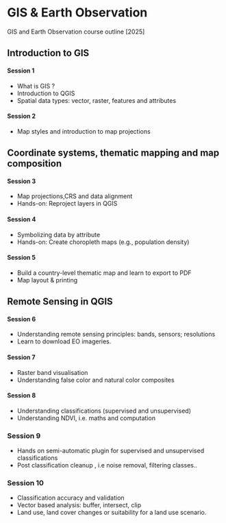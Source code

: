 # GIS & Earth Observation 
GIS and Earth Observation course outline [2025]

## Introduction to GIS
#### Session 1
- What is GIS ? 
- Introduction to QGIS
- Spatial data types: vector, raster, features and attributes
#### Session 2
- Map styles and introduction to map projections

## Coordinate systems, thematic mapping and map composition
#### Session 3
- Map projections,CRS and data alignment
- Hands-on: Reproject layers in QGIS
#### Session 4
- Symbolizing data by attribute
- Hands-on: Create choropleth maps (e.g., population density)
#### Session 5
- Build a country-level thematic map and learn to export to PDF
- Map layout & printing

## Remote Sensing in QGIS
#### Session 6
- Understanding remote sensing principles: bands, sensors; resolutions
- Learn to download EO imageries.
#### Session 7
- Raster band visualisation
- Understanding false color and natural color composites
#### Session 8
- Understanding classifications (supervised and unsupervised)
- Understanding NDVI, i.e. maths and computation
### Session 9
- Hands on semi-automatic plugin for supervised and unsupervised classifications
- Post classification cleanup , i.e noise removal, filtering classes..
### Session 10
- Classification accuracy and validation
- Vector based analysis: buffer, intersect, clip
- Land use, land cover changes or suitability for a land use scenario.